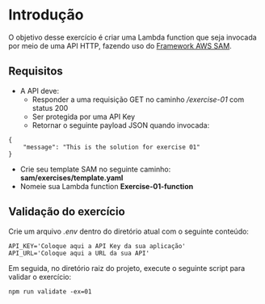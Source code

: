 # Introdução
O objetivo desse exercício é criar uma Lambda function que seja invocada por meio de uma API HTTP, fazendo uso do [Framework AWS SAM](https://aws.amazon.com/serverless/sam/). 

## Requisitos 

- A API deve:
  - Responder a uma requisição GET no caminho */exercise-01* com status 200
  - Ser protegida por uma API Key
  - Retornar o seguinte payload JSON quando invocada:
```
{
    "message": "This is the solution for exercise 01"
}
```
- Crie seu template SAM no seguinte caminho: **sam/exercises/template.yaml**
- Nomeie sua Lambda function **Exercise-01-function**

## Validação do exercício

Crie um arquivo *.env* dentro do diretório atual com o seguinte conteúdo:
```
API_KEY='Coloque aqui a API Key da sua aplicação'
API_URL='Coloque aqui a URL da sua API'
```

Em seguida, no diretório raiz do projeto, execute o seguinte script para validar o exercício:
```
npm run validate -ex=01
```
